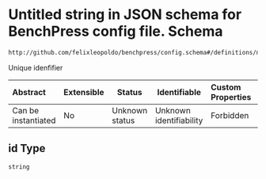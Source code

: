 # Untitled string in JSON schema for BenchPress config file. Schema

```txt
http://github.com/felixleopoldo/benchpress/config.schema#/definitions/notears/properties/id
```

Unique idenfifier


| Abstract            | Extensible | Status         | Identifiable            | Custom Properties | Additional Properties | Access Restrictions | Defined In                                                               |
| :------------------ | ---------- | -------------- | ----------------------- | :---------------- | --------------------- | ------------------- | ------------------------------------------------------------------------ |
| Can be instantiated | No         | Unknown status | Unknown identifiability | Forbidden         | Allowed               | none                | [config.schema.json\*](../out/config.schema.json "open original schema") |

## id Type

`string`
